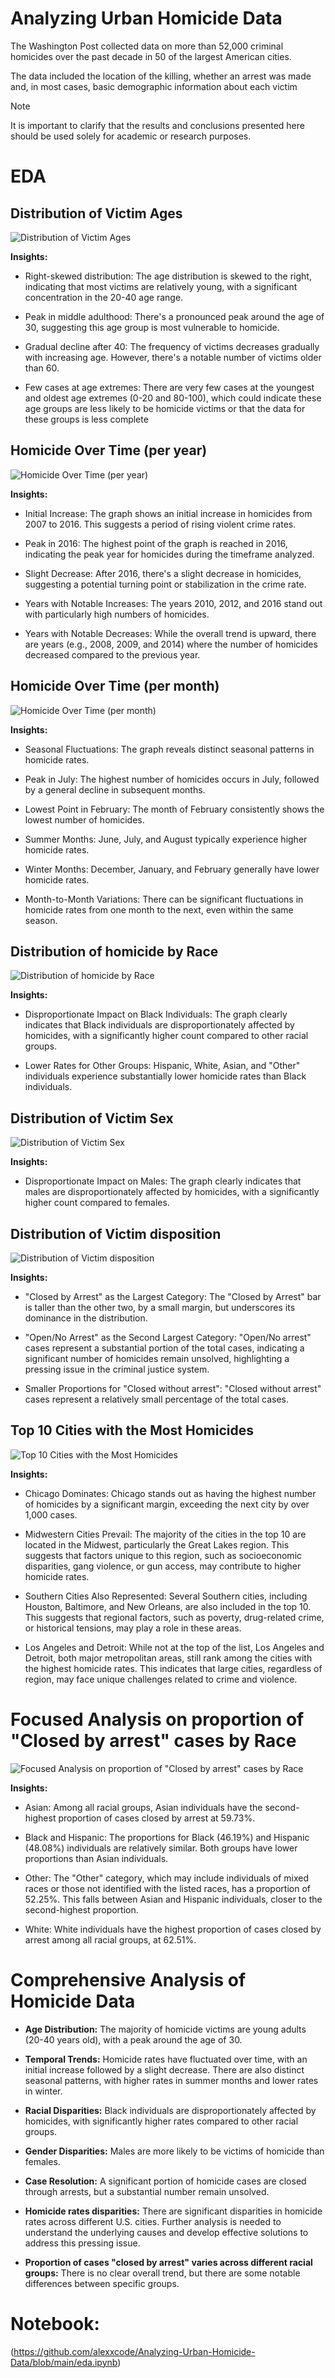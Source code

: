 
# Analyzing Urban Homicide Data

The Washington Post collected data on more than 52,000 criminal homicides over the past decade in 50 of the largest American cities.

The data included the location of the killing, whether an arrest was made and, in most cases, basic demographic information about each victim

> [!NOTE]
>  It is important to clarify that the results and conclusions presented here should be used solely for academic or research purposes.


# EDA

## Distribution of Victim Ages

![Distribution of Victim Ages](https://github.com/alexxcode/Analyzing-Urban-Homicide-Data/blob/main/images/ages.png)

**Insights:**

- Right-skewed distribution: The age distribution is skewed to the right, indicating that most victims are relatively young, with a significant concentration in the 20-40 age range.

- Peak in middle adulthood: There's a pronounced peak around the age of 30, suggesting this age group is most vulnerable to homicide.

- Gradual decline after 40: The frequency of victims decreases gradually with increasing age. However, there's a notable number of victims older than 60.

- Few cases at age extremes: There are very few cases at the youngest and oldest age extremes (0-20 and 80-100), which could indicate these age groups are less likely to be homicide victims or that the data for these groups is less complete


## Homicide Over Time (per year)

![Homicide Over Time (per year)](https://github.com/alexxcode/Analyzing-Urban-Homicide-Data/blob/main/images/overyears.png)

**Insights:**

- Initial Increase: The graph shows an initial increase in homicides from 2007 to 2016. This suggests a period of rising violent crime rates.

- Peak in 2016: The highest point of the graph is reached in 2016, indicating the peak year for homicides during the timeframe analyzed.

- Slight Decrease: After 2016, there's a slight decrease in homicides, suggesting a potential turning point or stabilization in the crime rate.

- Years with Notable Increases: The years 2010, 2012, and 2016 stand out with particularly high numbers of homicides.

- Years with Notable Decreases: While the overall trend is upward, there are years (e.g., 2008, 2009, and 2014) where the number of homicides decreased compared to the previous year.

## Homicide Over Time (per month)

![Homicide Over Time (per month)](https://github.com/alexxcode/Analyzing-Urban-Homicide-Data/blob/main/images/overmonths.png)

**Insights:**

- Seasonal Fluctuations: The graph reveals distinct seasonal patterns in homicide rates.

- Peak in July: The highest number of homicides occurs in July, followed by a general decline in subsequent months.

- Lowest Point in February: The month of February consistently shows the lowest number of homicides.

- Summer Months: June, July, and August typically experience higher homicide rates.

- Winter Months: December, January, and February generally have lower homicide rates.

- Month-to-Month Variations: There can be significant fluctuations in homicide rates from one month to the next, even within the same season.

## Distribution of homicide by Race

![Distribution of homicide by Race](https://github.com/alexxcode/Analyzing-Urban-Homicide-Data/blob/main/images/byrace.png)

**Insights:**

- Disproportionate Impact on Black Individuals: The graph clearly indicates that Black individuals are disproportionately affected by homicides, with a significantly higher count compared to other racial groups.

- Lower Rates for Other Groups: Hispanic, White, Asian, and "Other" individuals experience substantially lower homicide rates than Black individuals.


## Distribution of Victim Sex

![Distribution of Victim Sex](https://github.com/alexxcode/Analyzing-Urban-Homicide-Data/blob/main/images/bysex.png)

**Insights:**

- Disproportionate Impact on Males: The graph clearly indicates that males are disproportionately affected by homicides, with a significantly higher count compared to females.


## Distribution of Victim disposition

![Distribution of Victim disposition](https://github.com/alexxcode/Analyzing-Urban-Homicide-Data/blob/main/images/disposition.png)

**Insights:**


- "Closed by Arrest" as the Largest Category: The "Closed by Arrest" bar is taller than the other two, by a small margin, but underscores its dominance in the distribution.

- "Open/No Arrest" as the Second Largest Category: "Open/No arrest" cases represent a substantial portion of the total cases, indicating a significant number of homicides remain unsolved, highlighting a pressing issue in the criminal justice system.

- Smaller Proportions for "Closed without arrest": "Closed without arrest" cases represent a relatively small percentage of the total cases.


## Top 10 Cities with the Most Homicides

![Top 10 Cities with the Most Homicides](https://github.com/alexxcode/Analyzing-Urban-Homicide-Data/blob/main/images/cities.png)

**Insights:**

- Chicago Dominates: Chicago stands out as having the highest number of homicides by a significant margin, exceeding the next city by over 1,000 cases.

- Midwestern Cities Prevail: The majority of the cities in the top 10 are located in the Midwest, particularly the Great Lakes region. This suggests that factors unique to this region, such as socioeconomic disparities, gang violence, or gun access, may contribute to higher homicide rates.

- Southern Cities Also Represented: Several Southern cities, including Houston, Baltimore, and New Orleans, are also included in the top 10. This suggests that regional factors, such as poverty, drug-related crime, or historical tensions, may play a role in these areas.

- Los Angeles and Detroit: While not at the top of the list, Los Angeles and Detroit, both major metropolitan areas, still rank among the cities with the highest homicide rates. This indicates that large cities, regardless of region, may face unique challenges related to crime and violence.


# Focused Analysis on proportion of "Closed by arrest" cases by Race

![Focused Analysis on proportion of "Closed by arrest" cases by Race](https://github.com/alexxcode/Analyzing-Urban-Homicide-Data/blob/main/images/proportion.png)

**Insights:**

- Asian: Among all racial groups, Asian individuals have the second-highest proportion of cases closed by arrest at 59.73%.

- Black and Hispanic: The proportions for Black (46.19%) and Hispanic (48.08%) individuals are relatively similar. Both groups have lower proportions than Asian individuals.

- Other: The "Other" category, which may include individuals of mixed races or those not identified with the listed races, has a proportion of 52.25%. This falls between Asian and Hispanic individuals, closer to the second-highest proportion.

- White: White individuals have the highest proportion of cases closed by arrest among all racial groups, at 62.51%.


# Comprehensive Analysis of Homicide Data

- **Age Distribution:** The majority of homicide victims are young adults (20-40 years old), with a peak around the age of 30.

- **Temporal Trends:** Homicide rates have fluctuated over time, with an initial increase followed by a slight decrease. There are also distinct seasonal patterns, with higher rates in summer months and lower rates in winter.

- **Racial Disparities:** Black individuals are disproportionately affected by homicides, with significantly higher rates compared to other racial groups.

- **Gender Disparities:** Males are more likely to be victims of homicide than females.

- **Case Resolution:** A significant portion of homicide cases are closed through arrests, but a substantial number remain unsolved.

- **Homicide rates disparities:** There are significant disparities in homicide rates across different U.S. cities. Further analysis is needed to understand the underlying causes and develop effective solutions to address this pressing issue.

- **Proportion of cases "closed by arrest" varies across different racial groups:** There is no clear overall trend, but there are some notable differences between specific groups.





# Notebook: 
(https://github.com/alexxcode/Analyzing-Urban-Homicide-Data/blob/main/eda.ipynb)

